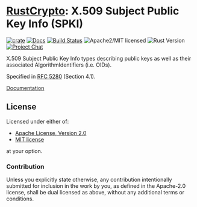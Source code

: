 # [RustCrypto]: X.509 Subject Public Key Info (SPKI)

[![crate][crate-image]][crate-link]
[![Docs][docs-image]][docs-link]
[![Build Status][build-image]][build-link]
![Apache2/MIT licensed][license-image]
![Rust Version][rustc-image]
[![Project Chat][chat-image]][chat-link]

X.509 Subject Public Key Info types describing public keys as well as their
associated AlgorithmIdentifiers (i.e. OIDs).

Specified in [RFC 5280] (Section 4.1).

[Documentation][docs-link]

## License

Licensed under either of:

 * [Apache License, Version 2.0](http://www.apache.org/licenses/LICENSE-2.0)
 * [MIT license](http://opensource.org/licenses/MIT)

at your option.

### Contribution

Unless you explicitly state otherwise, any contribution intentionally submitted
for inclusion in the work by you, as defined in the Apache-2.0 license, shall be
dual licensed as above, without any additional terms or conditions.

[//]: # (badges)

[crate-image]: https://img.shields.io/crates/v/spki.svg
[crate-link]: https://crates.io/crates/spki
[docs-image]: https://docs.rs/spki/badge.svg
[docs-link]: https://docs.rs/spki/
[build-image]: https://github.com/RustCrypto/formats/actions/workflows/spki.yml/badge.svg
[build-link]: https://github.com/RustCrypto/formats/actions/workflows/spki.yml
[license-image]: https://img.shields.io/badge/license-Apache2.0/MIT-blue.svg
[rustc-image]: https://img.shields.io/badge/rustc-1.51+-blue.svg
[chat-image]: https://img.shields.io/badge/zulip-join_chat-blue.svg
[chat-link]: https://rustcrypto.zulipchat.com/#narrow/stream/300570-formats

[//]: # (links)

[RustCrypto]: https://github.com/rustcrypto
[RFC 5280]: https://tools.ietf.org/html/rfc5280#section-4.1
